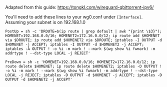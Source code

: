 Adapted from this guide: https://tongkl.com/wireguard-qbittorrent-ipv6/

You'll need to add these lines to your wg0.conf under `[Interface]`. Assuming your subnet is on 192.168.1.0

```
PostUp = sh -c 'DROUTE=$(ip route | grep default | awk "{print \$3}"); HOMENET=192.168.0.0/16; HOMENET2=172.16.0.0/12; ip route add $HOMENET via $DROUTE; ip route add $HOMENET2 via $DROUTE; iptables -I OUTPUT -d $HOMENET -j ACCEPT; iptables -I OUTPUT -d $HOMENET2 -j ACCEPT; iptables -A OUTPUT ! -o %i -m mark ! --mark $(wg show %i fwmark) -m addrtype ! --dst-type LOCAL -j REJECT'

PreDown = sh -c 'HOMENET=192.168.0.0/16; HOMENET2=172.16.0.0/12; ip route delete $HOMENET; ip route delete $HOMENET2; iptables -D OUTPUT ! -o %i -m mark ! --mark $(wg show %i fwmark) -m addrtype ! --dst-type LOCAL -j REJECT; iptables -D OUTPUT -d $HOMENET -j ACCEPT; iptables -D OUTPUT -d $HOMENET2 -j ACCEPT'
```
